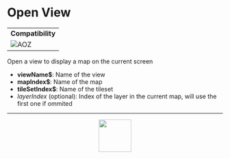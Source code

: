 # Open View
<table><tr><td colspan="2"><b>Compatibility</b></td></tr><tr><td><img src="https://drive.google.com/uc?export=view&id=1NbXQFq8_hw18wZSmQiAaH8PEkx0iN0ue" valign="center" all="AOZ" title="AOZ" /></td></tr></table>

Open a view to display a map on the current screen
- **viewName&dollar;**: Name of the view
- **mapIndex&dollar;**: Name of the map
- **tileSetIndex&dollar;**: Name of the tileset
- _layerIndex_ (optional): Index of the layer in the current map, will use the first one if ommited
---
<p align="center"><img valign="middle" width="76px" src="https://drive.google.com/uc?export=view&id=1c2KO0LJpvMS9X9CAGV6dOfciR7OWhdKA" /></p>